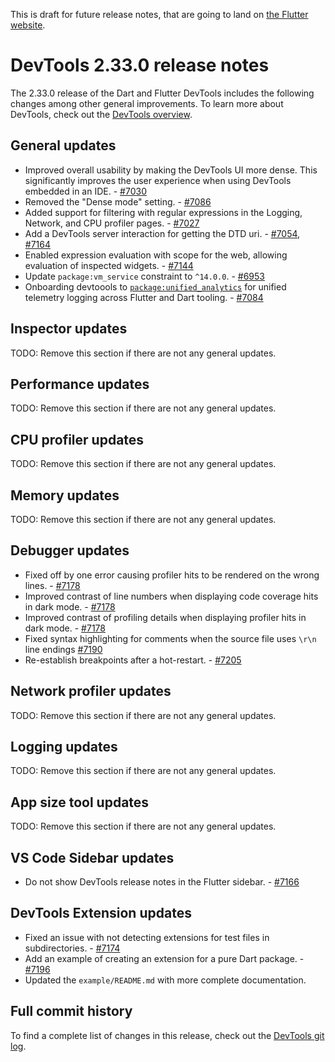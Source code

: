 This is draft for future release notes, that are going to land on
[the Flutter website](https://docs.flutter.dev/tools/devtools/release-notes).

# DevTools 2.33.0 release notes

The 2.33.0 release of the Dart and Flutter DevTools
includes the following changes among other general improvements.
To learn more about DevTools, check out the
[DevTools overview](https://docs.flutter.dev/tools/devtools/overview).

## General updates

* Improved overall usability by making the DevTools UI more dense. This
significantly improves the user experience when using DevTools embedded in
an IDE. - [#7030](https://github.com/flutter/devtools/pull/7030)
* Removed the "Dense mode" setting. - [#7086](https://github.com/flutter/devtools/pull/7086)
* Added support for filtering with regular expressions in the Logging, Network, and CPU profiler
pages. - [#7027](https://github.com/flutter/devtools/pull/7027)
* Add a DevTools server interaction for getting the DTD uri. - [#7054](https://github.com/flutter/devtools/pull/7054), [#7164](https://github.com/flutter/devtools/pull/7164)
* Enabled expression evaluation with scope for the web, allowing evaluation of inspected widgets. - [#7144](https://github.com/flutter/devtools/pull/7144)
* Update `package:vm_service` constraint to `^14.0.0`. - [#6953](https://github.com/flutter/devtools/pull/6953)
* Onboarding devtoools to [`package:unified_analytics`](https://pub.dev/packages/unified_analytics) for unified telemetry logging across Flutter and Dart tooling. - [#7084](https://github.com/flutter/devtools/pull/7084)

## Inspector updates

TODO: Remove this section if there are not any general updates.

## Performance updates

TODO: Remove this section if there are not any general updates.

## CPU profiler updates

TODO: Remove this section if there are not any general updates.

## Memory updates

TODO: Remove this section if there are not any general updates.

## Debugger updates

* Fixed off by one error causing profiler hits to be rendered on the wrong
lines. - [#7178](https://github.com/flutter/devtools/pull/7178)
* Improved contrast of line numbers when displaying code coverage hits in dark
mode. - [#7178](https://github.com/flutter/devtools/pull/7178)
* Improved contrast of profiling details when displaying profiler hits in dark
mode. - [#7178](https://github.com/flutter/devtools/pull/7178)
* Fixed syntax highlighting for comments when the source file uses `\r\n` line endings [#7190](https://github.com/flutter/devtools/pull/7190)
* Re-establish breakpoints after a hot-restart. - [#7205](https://github.com/flutter/devtools/pull/7205)

## Network profiler updates

TODO: Remove this section if there are not any general updates.

## Logging updates

TODO: Remove this section if there are not any general updates.

## App size tool updates

TODO: Remove this section if there are not any general updates.

## VS Code Sidebar updates

* Do not show DevTools release notes in the Flutter sidebar. - [#7166](https://github.com/flutter/devtools/pull/7166)

## DevTools Extension updates

* Fixed an issue with not detecting extensions for test files in
subdirectories. - [#7174](https://github.com/flutter/devtools/pull/7174)
* Add an example of creating an extension for a pure Dart package. - [#7196](https://github.com/flutter/devtools/pull/7196)
* Updated the `example/README.md` with more complete documentation.

## Full commit history

To find a complete list of changes in this release, check out the
[DevTools git log](https://github.com/flutter/devtools/tree/v2.33.0).
